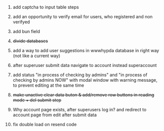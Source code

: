 1. add captcha to input table steps

2. add an opportunity to verify email for users, who registered and non verifyed

3. add bun field

4. ~~divide databases~~

5. add a way to add user suggestions in wwwhypda database in right way (not like a current way)

6. after superuser submit data navigate to account instead superaccount

7. add status "in process of checking by admins" and "in process of checking by admins NOW" with modal window with warning message, to prevent editing at the same time

8. ~~make unactive clear data buton & add/remove row buttons in reading mode + del submit step~~

9. Why account page exists, after superusers log in? and redirect to account page from edit after submit data  

10. fix double load on resend code